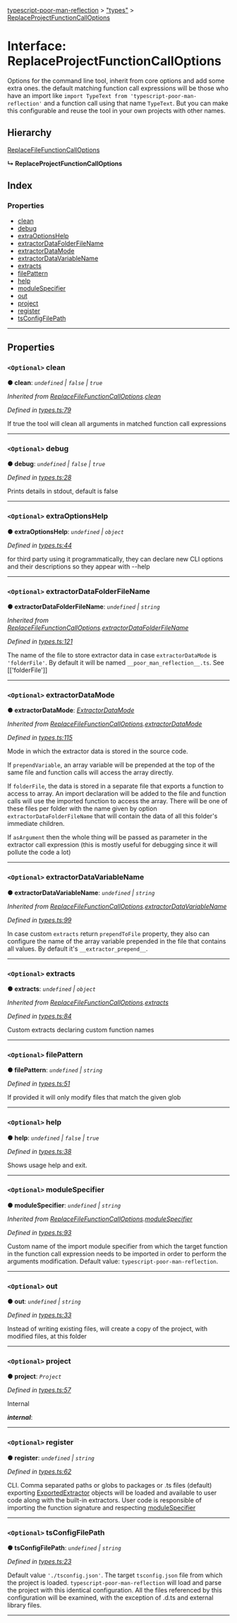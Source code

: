 [typescript-poor-man-reflection](../README.md) > ["types"](../modules/_types_.md) > [ReplaceProjectFunctionCallOptions](../interfaces/_types_.replaceprojectfunctioncalloptions.md)

# Interface: ReplaceProjectFunctionCallOptions

Options for the command line tool, inherit from core options and add some extra ones. the default matching function call expressions will be those who have an import like `import TypeText from 'typescript-poor-man-reflection'` and a function call using that name `TypeText`. But you can make this configurable and reuse the tool in your own projects with other names.

## Hierarchy

 [ReplaceFileFunctionCallOptions](_types_.replacefilefunctioncalloptions.md)

**↳ ReplaceProjectFunctionCallOptions**

## Index

### Properties

* [clean](_types_.replaceprojectfunctioncalloptions.md#clean)
* [debug](_types_.replaceprojectfunctioncalloptions.md#debug)
* [extraOptionsHelp](_types_.replaceprojectfunctioncalloptions.md#extraoptionshelp)
* [extractorDataFolderFileName](_types_.replaceprojectfunctioncalloptions.md#extractordatafolderfilename)
* [extractorDataMode](_types_.replaceprojectfunctioncalloptions.md#extractordatamode)
* [extractorDataVariableName](_types_.replaceprojectfunctioncalloptions.md#extractordatavariablename)
* [extracts](_types_.replaceprojectfunctioncalloptions.md#extracts)
* [filePattern](_types_.replaceprojectfunctioncalloptions.md#filepattern)
* [help](_types_.replaceprojectfunctioncalloptions.md#help)
* [moduleSpecifier](_types_.replaceprojectfunctioncalloptions.md#modulespecifier)
* [out](_types_.replaceprojectfunctioncalloptions.md#out)
* [project](_types_.replaceprojectfunctioncalloptions.md#project)
* [register](_types_.replaceprojectfunctioncalloptions.md#register)
* [tsConfigFilePath](_types_.replaceprojectfunctioncalloptions.md#tsconfigfilepath)

---

## Properties

<a id="clean"></a>

### `<Optional>` clean

**● clean**: *`undefined` \| `false` \| `true`*

*Inherited from [ReplaceFileFunctionCallOptions](_types_.replacefilefunctioncalloptions.md).[clean](_types_.replacefilefunctioncalloptions.md#clean)*

*Defined in [types.ts:79](https://github.com/cancerberoSgx/typescript-poor-man-reflection/blob/671fe6b/src/types.ts#L79)*

If true the tool will clean all arguments in matched function call expressions

___
<a id="debug"></a>

### `<Optional>` debug

**● debug**: *`undefined` \| `false` \| `true`*

*Defined in [types.ts:28](https://github.com/cancerberoSgx/typescript-poor-man-reflection/blob/671fe6b/src/types.ts#L28)*

Prints details in stdout, default is false

___
<a id="extraoptionshelp"></a>

### `<Optional>` extraOptionsHelp

**● extraOptionsHelp**: *`undefined` \| `object`*

*Defined in [types.ts:44](https://github.com/cancerberoSgx/typescript-poor-man-reflection/blob/671fe6b/src/types.ts#L44)*

for third party using it programmatically, they can declare new CLI options and their descriptions so they appear with --help

___
<a id="extractordatafolderfilename"></a>

### `<Optional>` extractorDataFolderFileName

**● extractorDataFolderFileName**: *`undefined` \| `string`*

*Inherited from [ReplaceFileFunctionCallOptions](_types_.replacefilefunctioncalloptions.md).[extractorDataFolderFileName](_types_.replacefilefunctioncalloptions.md#extractordatafolderfilename)*

*Defined in [types.ts:121](https://github.com/cancerberoSgx/typescript-poor-man-reflection/blob/671fe6b/src/types.ts#L121)*

The name of the file to store extractor data in case `extractorDataMode` is `'folderFile'`. By default it will be named `__poor_man_reflection__.ts`. See \[\['folderFile'\]\]

___
<a id="extractordatamode"></a>

### `<Optional>` extractorDataMode

**● extractorDataMode**: *[ExtractorDataMode](../modules/_types_.md#extractordatamode)*

*Inherited from [ReplaceFileFunctionCallOptions](_types_.replacefilefunctioncalloptions.md).[extractorDataMode](_types_.replacefilefunctioncalloptions.md#extractordatamode)*

*Defined in [types.ts:115](https://github.com/cancerberoSgx/typescript-poor-man-reflection/blob/671fe6b/src/types.ts#L115)*

Mode in which the extractor data is stored in the source code.

If `prependVariable`, an array variable will be prepended at the top of the same file and function calls will access the array directly.

If `folderFile`, the data is stored in a separate file that exports a function to access to array. An import declaration will be added to the file and function calls will use the imported function to access the array. There will be one of these files per folder with the name given by option `extractorDataFolderFileName` that will contain the data of all this folder's immediate children.

If `asArgument` then the whole thing will be passed as parameter in the extractor call expression (this is mostly useful for debugging since it will pollute the code a lot)

___
<a id="extractordatavariablename"></a>

### `<Optional>` extractorDataVariableName

**● extractorDataVariableName**: *`undefined` \| `string`*

*Inherited from [ReplaceFileFunctionCallOptions](_types_.replacefilefunctioncalloptions.md).[extractorDataVariableName](_types_.replacefilefunctioncalloptions.md#extractordatavariablename)*

*Defined in [types.ts:99](https://github.com/cancerberoSgx/typescript-poor-man-reflection/blob/671fe6b/src/types.ts#L99)*

In case custom `extracts` return `prependToFile` property, they also can configure the name of the array variable prepended in the file that contains all values. By default it's `__extractor_prepend__`.

___
<a id="extracts"></a>

### `<Optional>` extracts

**● extracts**: *`undefined` \| `object`*

*Inherited from [ReplaceFileFunctionCallOptions](_types_.replacefilefunctioncalloptions.md).[extracts](_types_.replacefilefunctioncalloptions.md#extracts)*

*Defined in [types.ts:84](https://github.com/cancerberoSgx/typescript-poor-man-reflection/blob/671fe6b/src/types.ts#L84)*

Custom extracts declaring custom function names

___
<a id="filepattern"></a>

### `<Optional>` filePattern

**● filePattern**: *`undefined` \| `string`*

*Defined in [types.ts:51](https://github.com/cancerberoSgx/typescript-poor-man-reflection/blob/671fe6b/src/types.ts#L51)*

If provided it will only modify files that match the given glob

___
<a id="help"></a>

### `<Optional>` help

**● help**: *`undefined` \| `false` \| `true`*

*Defined in [types.ts:38](https://github.com/cancerberoSgx/typescript-poor-man-reflection/blob/671fe6b/src/types.ts#L38)*

Shows usage help and exit.

___
<a id="modulespecifier"></a>

### `<Optional>` moduleSpecifier

**● moduleSpecifier**: *`undefined` \| `string`*

*Inherited from [ReplaceFileFunctionCallOptions](_types_.replacefilefunctioncalloptions.md).[moduleSpecifier](_types_.replacefilefunctioncalloptions.md#modulespecifier)*

*Defined in [types.ts:93](https://github.com/cancerberoSgx/typescript-poor-man-reflection/blob/671fe6b/src/types.ts#L93)*

Custom name of the import module specifier from which the target function in the function call expression needs to be imported in order to perform the arguments modification. Default value: `typescript-poor-man-reflection`.

___
<a id="out"></a>

### `<Optional>` out

**● out**: *`undefined` \| `string`*

*Defined in [types.ts:33](https://github.com/cancerberoSgx/typescript-poor-man-reflection/blob/671fe6b/src/types.ts#L33)*

Instead of writing existing files, will create a copy of the project, with modified files, at this folder

___
<a id="project"></a>

### `<Optional>` project

**● project**: *`Project`*

*Defined in [types.ts:57](https://github.com/cancerberoSgx/typescript-poor-man-reflection/blob/671fe6b/src/types.ts#L57)*

Internal

*__internal__*: 

___
<a id="register"></a>

### `<Optional>` register

**● register**: *`undefined` \| `string`*

*Defined in [types.ts:62](https://github.com/cancerberoSgx/typescript-poor-man-reflection/blob/671fe6b/src/types.ts#L62)*

CLI. Comma separated paths or globs to packages or .ts files (default) exporting [ExportedExtractor](_types_.exportedextractor.md) objects will be loaded and available to user code along with the built-in extractors. User code is responsible of importing the function signature and respecting [moduleSpecifier](_types_.replaceprojectfunctioncalloptions.md#modulespecifier)

___
<a id="tsconfigfilepath"></a>

### `<Optional>` tsConfigFilePath

**● tsConfigFilePath**: *`undefined` \| `string`*

*Defined in [types.ts:23](https://github.com/cancerberoSgx/typescript-poor-man-reflection/blob/671fe6b/src/types.ts#L23)*

Default value `'./tsconfig.json'`. The target `tsconfig.json` file from which the project is loaded. `typescript-poor-man-reflection` will load and parse the project with this identical configuration. All the files referenced by this configuration will be examined, with the exception of .d.ts and external library files.

___

